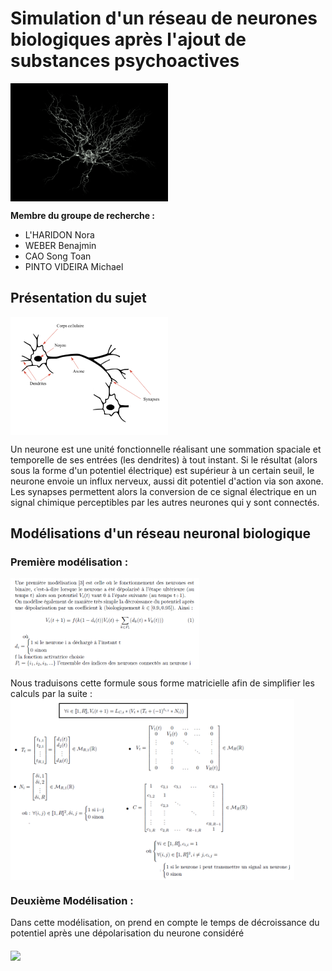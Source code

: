 # Simulation d'un réseau de neurones biologiques après l'ajout de substances psychoactives

<img src="Annexes/Images/neurone_illustration.png" width="50%" align="middle">

**Membre du groupe de recherche :**
- L'HARIDON Nora
- WEBER Benajmin
- CAO Song Toan 
- PINTO VIDEIRA Michael


## Présentation du sujet 
<img src="Annexes/Images/structure_neurone_biologique.png" width="50%" align="middle">

Un neurone est une unité fonctionnelle réalisant une sommation spaciale et temporelle de ses entrées (les dendrites) à tout instant. Si le résultat (alors sous la forme d'un potentiel électrique) est supérieur à un certain seuil, le neurone envoie un influx nerveux, aussi dit potentiel d'action via son axone. Les synapses permettent alors la conversion de ce signal électrique en un signal chimique perceptibles par les autres neurones qui y sont connectés. 

## Modélisations d'un réseau neuronal biologique

### Première modélisation :
<img src="Annexes/Images/formule_model_simple.png" width="60%" align="middle">

Nous traduisons cette formule sous forme matricielle afin de simplifier les calculs par la suite :
<img src="Annexes/Images/formule_model_simple_matricielle.png" width="90%" align="middle">

### Deuxième Modélisation :
Dans cette modélisation, on prend en compte le temps de décroissance du potentiel après une dépolarisation du neurone considéré

<img src="Annexes/Images/formule_decroissance_temps.png.png" width="90%" align="middle">

